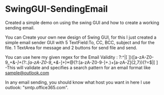 # SwingGUI-SendingEmail
Created a simple demo on using the swing GUI and how to create a working sending email.

You can Create your own new design of Swing GUI, for this I just created a simple email sender GUI with 5 TextField:To, CC, BCC, subject and
for the file. 1 TextArea for message and 2 buttons  for send file and send.

You can use here my given regex for the Email Validity : ?:^|[ ])([a-zA-Z0-9_+&*-]+(?:\.[a-zA-Z0-9_+&*-]+)*@(?:[a-zA-Z0-9-]+\.)+[a-zA-Z]{2,7})(?=$|[ ]
-This will validate and specifies a search pattern for an email format like sample@outlook.com

In any email sending, you should know what host you want in here I use outlook: "smtp.office365.com".
